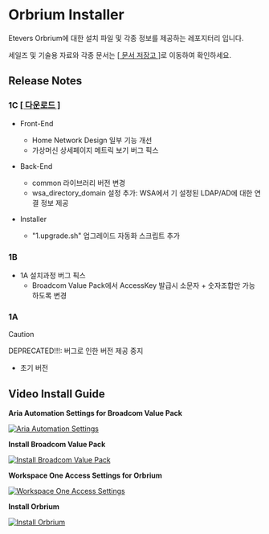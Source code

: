 # Orbrium Installer

Etevers Orbrium에 대한 설치 파일 및 각종 정보를 제공하는 레포지터리 입니다.

세일즈 및 기술용 자료와 각종 문서는 <a href="https://github.com/etevers-vcs/orbrium-publications">[ 문서 저장고 ]</a>로 이동하여 확인하세요.

## Release Notes

### 1C <a href="https://github.com/etevers-vcs/orbrium-installer/archive/refs/tags/artemis-ga-1c.zip">[ 다운로드 ]</a>

- Front-End
    - Home Network Design 일부 기능 개선
    - 가상머신 상세페이지 메트릭 보기 버그 픽스

- Back-End
    - common 라이브러리 버전 변경
    - wsa_directory_domain 설정 추가: WSA에서 기 설정된 LDAP/AD에 대한 연결 정보 제공

- Installer
    - "1.upgrade.sh" 업그레이드 자동화 스크립트 추가

### 1B

- 1A 설치과정 버그 픽스
    - Broadcom Value Pack에서 AccessKey 발급시 소문자 + 숫자조합만 가능하도록 변경

### 1A

> [!CAUTION]
> DEPRECATED!!!: 버그로 인한 버전 제공 중지

- 초기 버전

## Video Install Guide

**Aria Automation Settings for Broadcom Value Pack**

[![Aria Automation Settings](https://img.youtube.com/vi/erCoVM00Yn8/0.jpg)](https://www.youtube.com/watch?v=erCoVM00Yn8)

**Install Broadcom Value Pack**

[![Install Broadcom Value Pack](https://img.youtube.com/vi/Lq8jR1xri7M/0.jpg)](https://www.youtube.com/watch?v=Lq8jR1xri7M)

**Workspace One Access Settings for Orbrium**

[![Workspace One Access Settings](https://img.youtube.com/vi/f1nzZ5iC9Ec/0.jpg)](https://www.youtube.com/watch?v=f1nzZ5iC9Ec)

**Install Orbrium**

[![Install Orbrium](https://img.youtube.com/vi/V9PwLL9vYtw/0.jpg)](https://www.youtube.com/watch?v=V9PwLL9vYtw)